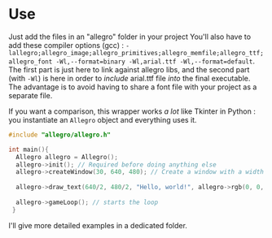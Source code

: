 # Use

Just add the files in an "allegro" folder in your project
You'll also have to add these compiler options (gcc) :
`-lallegro;allegro_image;allegro_primitives;allegro_memfile;allegro_ttf;allegro_font -Wl,--format=binary -Wl,arial.ttf -Wl,--format=default`.
The first part is just here to link against allegro libs, and the second part (with `-Wl`) is here in order to _include_ arial.ttf file _into_ the final executable. The advantage is to avoid having to share a font file with your project as a separate file.

If you want a comparison, this wrapper works _a lot_ like Tkinter in Python :
you instantiate an `Allegro` object and everything uses it.

```c++
#include "allegro/allegro.h"

int main(){
  Allegro allegro = Allegro();
  allegro->init(); // Required before doing anything else
  allegro->createWindow(30, 640, 480); // Create a window with a width of 640 and a height of 480, refreshing at 30 fps.
	
  allegro->draw_text(640/2, 480/2, "Hello, world!", allegro->rgb(0, 0, 0)); // Draw "Hello, world!" in the middle of the screen (in black).
  
  allegro->gameLoop(); // starts the loop
 }
```

I'll give more detailed examples in a dedicated folder.
